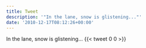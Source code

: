 ```yaml
---
title: Tweet
description: '"In the lane, snow is glistening..."'
date: '2010-12-17T08:12:26+00:00'
---
```

In the lane, snow is glistening...
      {{< tweet 0 0 >}}
    
